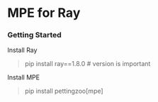 # MPE for Ray

### Getting Started
Install Ray
> pip install ray==1.8.0 # version is important

Install MPE
> pip install pettingzoo[mpe]




